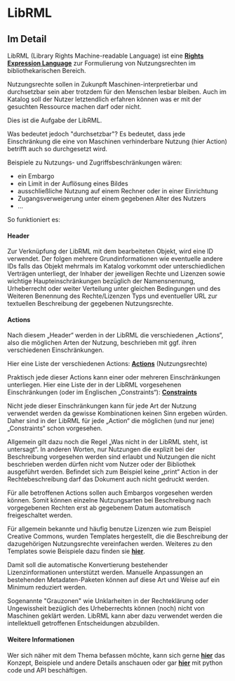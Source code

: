 # LibRML
## Im Detail

LibRML (Library Rights Machine-readable Language) ist eine **[Rights Expression Language](rel.markdown)** zur Formulierung von Nutzungsrechten im bibliothekarischen Bereich. 

Nutzungsrechte sollen in Zukunpft Maschinen-interpretierbar und durchsetzbar sein aber trotzdem für den Menschen lesbar bleiben. Auch im Katalog soll der Nutzer letztendlich erfahren können was er mit der gesuchten Ressource machen darf oder nicht. 

Dies ist die Aufgabe der LibRML. 

Was bedeutet jedoch "durchsetzbar"? Es bedeutet, dass jede Einschränkung die eine von Maschinen verhinderbare Nutzung (hier Action) betrifft auch so durchgesetzt wird. 

Beispiele zu Nutzungs- und Zugriffsbeschränkungen wären: 
- ein Embargo
- ein Limit in der Auflösung eines Bildes
- ausschließliche Nutzung auf einem Rechner oder in einer Einrichtung
- Zugangsverweigerung unter einem gegebenen Alter des Nutzers
- ... 


So funktioniert es:

#### Header 

Zur Verknüpfung der LibRML mit dem bearbeiteten Objekt, wird eine ID verwendet. Der folgen mehrere Grundinformationen wie eventuelle andere IDs falls das Objekt mehrmals im Katalog vorkommt oder unterschiedlichen Verträgen unterliegt, der Inhaber der jeweiligen Rechte und Lizenzen sowie wichtige Haupteinschränkungen bezüglich der Namensnennung, Urheberrecht oder weiter Verteilung unter gleichen Bedingungen und des Weiteren Benennung des Rechte/Lizenzen Typs und eventueller URL zur textuellen Beschreibung der gegebenen Nutzungsrechte.


#### Actions

Nach diesem „Header“ werden in der LibRML die verschiedenen „Actions“, also die möglichen Arten der Nutzung, beschrieben mit ggf. ihren verschiedenen Einschränkungen.

Hier eine Liste der verschiedenen Actions: **[Actions](schema/actions.markdown)** (Nutzungsrechte)

Praktisch jede dieser Actions kann einer oder mehreren Einschränkungen unterliegen. Hier eine Liste der in der LibRML vorgesehenen Einschränkungen (oder im Englischen „Constraints“): **[Constraints](schema/constraints.markdown)**


Nicht jede dieser Einschränkungen kann für jede Art der Nutzung verwendet werden da gewisse Kombinationen keinen Sinn ergeben würden. Daher sind in der LibRML für jede „Action“ die möglichen (und nur jene) „Constraints“ schon vorgesehen.

Allgemein gilt dazu noch die Regel „Was nicht in der LibRML steht, ist untersagt“. In anderen Worten, nur Nutzungen die explizit bei der Beschreibung vorgesehen werden sind erlaubt und Nutzungen die nicht beschrieben werden dürfen nicht vom Nutzer oder der Bibliothek ausgeführt werden. Befindet sich zum Beispiel keine „print“ Action in der Rechtebeschreibung darf das Dokument auch nicht gedruckt werden.

Für alle betroffenen Actions sollen auch Embargos vorgesehen werden können. Somit können einzelne Nutzungsarten bei Beschreibung nach vorgegebenen Rechten erst ab gegebenem Datum automatisch freigeschaltet werden. 


Für allgemein bekannte und häufig benutze Lizenzen wie zum Beispiel Creative Commons, wurden Templates hergestellt, die die Beschreibung der dazugehörigen Nutzungsrechte vereinfachen werden. Weiteres zu den Templates sowie Beispiele dazu finden sie **[hier](tmpl/templates.markdown)**.

Damit soll die automatische Konvertierung bestehender Lizenzinformationen unterstützt werden. Manuelle Anpassungen an bestehenden Metadaten-Paketen können auf diese Art und Weise auf ein Minimum reduziert werden.

Sogenannte "Grauzonen" wie Unklarheiten in der Rechteklärung oder Ungewissheit bezüglich des Urheberrechts können (noch) nicht von Maschinen geklärt werden. LibRML kann aber dazu verwendet werden die intellektuell getroffenen Entscheidungen abzubilden. 

#### Weitere Informationen

Wer sich näher mit dem Thema befassen möchte, kann sich gerne **[hier](schema/konzept.markdown)** das Konzept, Beispiele und andere Details anschauen oder gar **[hier](api/api.markdown)** mit python code und API beschäftigen. 